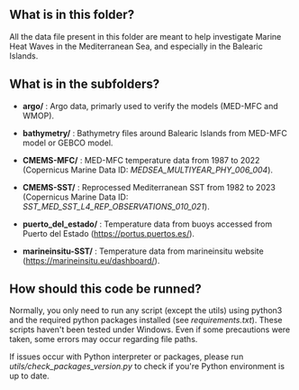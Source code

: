 
## What is in this folder?

All the data file present in this folder are meant to help investigate Marine Heat Waves in the Mediterranean Sea, and especially in the Balearic Islands.

## What is in the subfolders?

 - **argo/** :
        Argo data, primarly used to verify the models (MED-MFC and WMOP).

 - **bathymetry/** :
        Bathymetry files around Balearic Islands from MED-MFC model or GEBCO model.

 - **CMEMS-MFC/** :
        MED-MFC temperature data from 1987 to 2022 (Copernicus Marine Data ID: *MEDSEA_MULTIYEAR_PHY_006_004*).

 - **CMEMS-SST/** :
        Reprocessed Mediterranean SST from 1982 to 2023 (Copernicus Marine Data ID: *SST_MED_SST_L4_REP_OBSERVATIONS_010_021*).

 - **puerto_del_estado/** :
        Temperature data from buoys accessed from Puerto del Estado (https://portus.puertos.es/).

 - **marineinsitu-SST/** :
        Temperature data from marineinsitu website (https://marineinsitu.eu/dashboard/).

## How should this code be runned?

Normally, you only need to run any script (except the utils) using python3 and the required python packages installed (see *requirements.txt*).
These scripts haven't been tested under Windows. Even if some precautions were taken, some errors may occur regarding file paths.

If issues occur with Python interpreter or packages, please run *utils/check_packages_version.py* to check if you're Python environment is up to date.